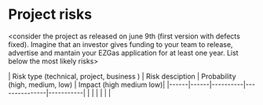 
# Project risks

<consider the project as released on june 9th (first version with defects fixed).
Imagine that an investor gives funding to your team to release, advertise and mantain 
your  EZGas application for at least one year. 
List below the most likely risks>


| Risk type (technical, project, business ) | Risk desciption | Probability (high, medium, low) | Impact (high medium low)|
|------|------|----------|---------------|-----------|
| | | | | | 


